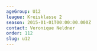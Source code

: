 ```yaml
---
ageGroup: U12
league: Kreisklasse 2
season: 2015-01-01T00:00:00.000Z
contact: Veronique Neldner
order: 112
slug: u12
---
```


